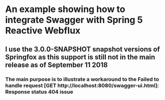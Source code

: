 # An example showing how to integrate Swagger with Spring 5 Reactive Webflux

## I use the 3.0.0-SNAPSHOT snapshot versions of Springfox as this support is still not in the main release as of September 11 2018

### The main purpose is to illustrate a workaround to the Failed to handle request [GET http://localhost:8080/swagger-ui.html]: Response status 404 issue